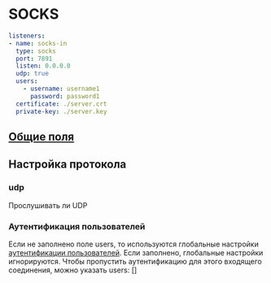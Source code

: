 # SOCKS

```{.yaml linenums="1"}
listeners:
- name: socks-in
  type: socks
  port: 7891
  listen: 0.0.0.0
  udp: true
  users:
    - username: username1
      password: password1
  certificate: ./server.crt
  private-key: ./server.key
```

## [Общие поля](./index.md)

## Настройка протокола

### udp

Прослушивать ли UDP

### Аутентификация пользователей

Если не заполнено поле users, то используются глобальные настройки [аутентификации пользователей](../../general.md/#_2). Если заполнено, глобальные настройки игнорируются. Чтобы пропустить аутентификацию для этого входящего соединения, можно указать users: [] 